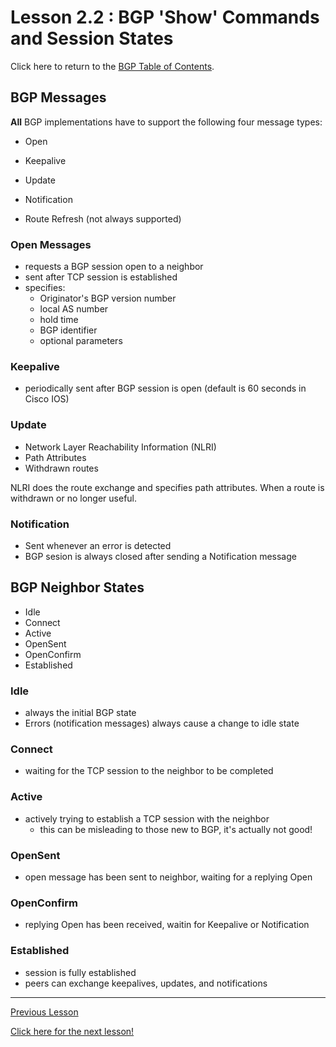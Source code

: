 # Lesson 2.2 : BGP 'Show' Commands and Session States

Click here to return to the [BGP Table of Contents](../README.md).

## BGP Messages

__All__ BGP implementations have to support the following four message types:

* Open
* Keepalive
* Update
* Notification

* Route Refresh (not always supported)

### Open Messages

* requests a BGP session open to a neighbor
* sent after TCP session is established
* specifies:
    + Originator's BGP version number
    + local AS number
    + hold time
    + BGP identifier
    + optional parameters

### Keepalive

* periodically sent after BGP session is open (default is 60 seconds in Cisco IOS)

### Update

* Network Layer Reachability Information (NLRI)
* Path Attributes
* Withdrawn routes

NLRI does the route exchange and specifies path attributes. When a route is withdrawn or no longer useful.

### Notification

* Sent whenever an error is detected 
* BGP sesion is always closed after sending a Notification message

## BGP Neighbor States

* Idle
* Connect
* Active
* OpenSent
* OpenConfirm
* Established

### Idle

* always the initial BGP state
* Errors (notification messages) always cause a change to idle state

### Connect

* waiting for the TCP session to the neighbor to be completed

### Active

* actively trying to establish a TCP session with the neighbor
    + this can be misleading to those new to BGP, it's actually not good!

### OpenSent

* open message has been sent to neighbor, waiting for a replying Open

### OpenConfirm

* replying Open has been received, waitin for Keepalive or Notification

### Established

* session is fully established
* peers can exchange keepalives, updates, and notifications

---

[Previous Lesson](./2.1.md)

[Click here for the next lesson!](./3.1.md)
